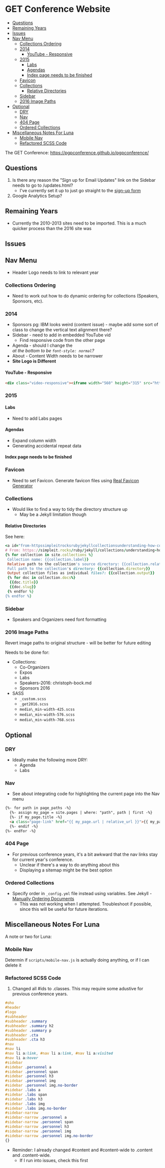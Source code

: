 # GET Conference Website

<!-- MarkdownTOC -->

* [Questions](#questions)
* [Remaining Years](#remaining-years)
* [Issues](#issues)
* [Nav Menu](#nav-menu)
  * [Collections Ordering](#collections-ordering)
  * [2014](#2014)
    * [YouTube - Responsive](#youtube---responsive)
  * [2015](#2015)
    * [Labs](#labs)
    * [Agendas](#agendas)
    * [Index page needs to be finished](#index-page-needs-to-be-finished)
  * [Favicon](#favicon)
  * [Collections](#collections)
    * [Relative Directories](#relative-directories)
  * [Sidebar](#sidebar)
  * [2016 Image Paths](#2016-image-paths)
* [Optional](#optional)
  * [DRY](#dry)
  * [Nav](#nav)
  * [404 Page](#404-page)
  * [Ordered Collections](#ordered-collections)
* [Miscellaneous Notes For Luna](#miscellaneous-notes-for-luna)
  * [Mobile Nav](#mobile-nav)
  * [Refactored SCSS Code](#refactored-scss-code)

<!-- /MarkdownTOC -->


The GET Conference: https://pgpconference.github.io/pgpconference/

<a id="questions"></a>
## Questions

1. Is there any reason the "Sign up for Email Updates" link on the Sidebar needs to go to /updates.html?
    * I've currently set it up to just go straight to the [sign-up form](https://personalgenomes.us3.list-manage.com/subscribe?u=3980aaa2746fd428de44b2ab4&id=34d31b2d4b)
2. Google Analytics Setup?

<a id="remaining-years"></a>
## Remaining Years

* Currently the 2010-2013 sites need to be imported. This is a much quicker process than the 2016 site was

<a id="issues"></a>
## Issues

<a id="nav-menu"></a>
## Nav Menu

* Header Logo needs to link to relevant year

<a id="collections-ordering"></a>
### Collections Ordering

* Need to work out how to do dynamic ordering for collections (Speakers, Sponsors, etc).

<a id="2014"></a>
### 2014

* Sponsors pg: IBM looks weird (content issue) - maybe add some sort of class to change the vertical text alignment there?
* Sidebar - need to add in embedded YouTube vid
  * Find responsive code from the other page
* Agenda - should I change the <address> at the bottom to be `font-style: normal`?
* About - Content Width needs to be narrower
* **Site Logo is Different**

<a id="youtube---responsive"></a>
#### YouTube - Responsive

```html
<div class="video-responsive"><iframe width="560" height="315" src="https://www.youtube.com/embed/PvGVMg1wjoU" frameborder="0" allow="accelerometer; autoplay; encrypted-media; gyroscope; picture-in-picture" allowfullscreen></iframe></div>
```



<a id="2015"></a>
### 2015

<a id="labs"></a>
#### Labs

* Need to add Labs pages

<a id="agendas"></a>
#### Agendas

* Expand column width
* Generating accidental repeat data

<a id="index-page-needs-to-be-finished"></a>
#### Index page needs to be finished

<a id="favicon"></a>
### Favicon

* Need to set Favicon. Generate favicon files using [Real Favicon Generator](https://realfavicongenerator.net/)

<a id="collections"></a>
### Collections

* Would like to find a way to tidy the directory structure up
  * May be a Jekyll limitation though

<a id="relative-directories"></a>
#### Relative Directories
See here:

```ruby
<a id="from-httpssimpleitrocksrubyjekyllcollectionsunderstanding-how-collections-work"></a>
# From: https://simpleit.rocks/ruby/jekyll/collections/understanding-how-collections-work/
{% for collection in site.collections %}
 Collection name: {{collection.label}}
 Relative path to the collection's source directory: {{collection.relative_directory }}
 Full path to the collection's directory: {{collection.directory}}
 Output collection files as individual files?: {{collection.output}}
 {% for doc in collection.docs%}
  {{doc.title}}
  {{doc.slug}}
 {% endfor %}
{% endfor %}
```

<a id="sidebar"></a>
### Sidebar

* Speakers and Organizers need font formatting

<a id="2016-image-paths"></a>
### 2016 Image Paths

Revert image paths to original structure - will be better for future editing

Needs to be done for:
* Collections:
  * Co-Organizers
  * Expos
  * Labs
  * Speakers-2016: christoph-bock.md
  * Sponsors 2016
* SASS
  * `_custom.scss`
  * `_get2016.scss`
  * `media\_min-width-425.scss`
  * `media\_min-width-576.scss`
  * `media\_min-width-768.scss`


<a id="optional"></a>
## Optional

<a id="dry"></a>
### DRY

* Ideally make the following more DRY:
  * Agenda
  * Labs

<a id="nav"></a>
### Nav

* See about integrating code for highlighting the current page into the Nav menu

```html
{%- for path in page_paths -%}
  {%- assign my_page = site.pages | where: "path", path | first -%}
  {%- if my_page.title -%}
  <a class="page-link" href="{{ my_page.url | relative_url }}">{{ my_page.title | escape }}</a>
  {%- endif -%}
{%- endfor -%}
```

<a id="404-page"></a>
### 404 Page

* For previous conference years, it's a bit awkward that the nav links stay for current year's conference.
  * Unclear if there's a way to do anything about this
  * Displaying a sitemap might be the best option

<a id="ordered-collections"></a>
### Ordered Collections

* Specify order in `_config.yml` file instead using variables. See Jekyll - [Manually Ordering Documents](https://jekyllrb.com/docs/collections/#manually-ordering-documents)
  * This was not working when I attempted. Troubleshoot if possible, since this will be useful for future iterations.

<a id="miscellaneous-notes-for-luna"></a>
## Miscellaneous Notes For Luna

A note or two for Luna:

<a id="mobile-nav"></a>
### Mobile Nav

Determin if `scripts/mobile-nav.js` is actually doing anything, or if I can delete it

<a id="refactored-scss-code"></a>
### Refactored SCSS Code

1. Changed all #ids to .classes. This may require some adustive for previous conference years.

```css
#oho
#header
#logo
#subheader
#subheader .summary
#subheader .summary h2
#subheader .summary p
#subheader .cta
#subheader .cta h3
#nav
#nav li
#nav li a:link, #nav li a:link, #nav li a:visited
#nav li a:hover
#sidebar
#sidebar .personnel a
#sidebar .personnel span
#sidebar .personnel h3
#sidebar .personnel img
#sidebar .personnel img.no-border
#sidebar .labs a
#sidebar .labs span
#sidebar .labs h3
#sidebar .labs img
#sidebar .labs img.no-border
#sidebar-narrow
#sidebar-narrow .personnel a
#sidebar-narrow .personnel span
#sidebar-narrow .personnel h3
#sidebar-narrow .personnel img
#sidebar-narrow .personnel img.no-border
{}
```

* Reminder: I already changed #content and #content-wide to .content and .content-wide.
  * If I run into issues, check this first
